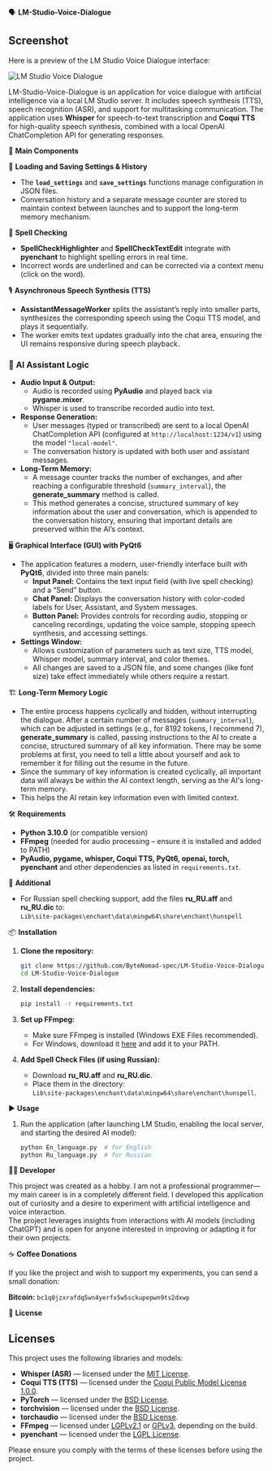 🗣️ **LM-Studio-Voice-Dialogue**

## Screenshot  
Here is a preview of the LM Studio Voice Dialogue interface:  

![LM Studio Voice Dialogue](media/screenshot.png)

LM-Studio-Voice-Dialogue is an application for voice dialogue with artificial intelligence via a local LM Studio server. It includes speech synthesis (TTS), speech recognition (ASR), and support for multitasking communication. The application uses **Whisper** for speech-to-text transcription and **Coqui TTS** for high-quality speech synthesis, combined with a local OpenAI ChatCompletion API for generating responses.

🚀 **Main Components**

🔧 **Loading and Saving Settings & History**  
- The **`load_settings`** and **`save_settings`** functions manage configuration in JSON files.  
- Conversation history and a separate message counter are stored to maintain context between launches and to support the long-term memory mechanism.

📝 **Spell Checking**  
- **SpellCheckHighlighter** and **SpellCheckTextEdit** integrate with **pyenchant** to highlight spelling errors in real time.  
- Incorrect words are underlined and can be corrected via a context menu (click on the word).

🎙️ **Asynchronous Speech Synthesis (TTS)**  
- **AssistantMessageWorker** splits the assistant’s reply into smaller parts, synthesizes the corresponding speech using the Coqui TTS model, and plays it sequentially.  
- The worker emits text updates gradually into the chat area, ensuring the UI remains responsive during speech playback.

### 🧠 **AI Assistant Logic**  
- **Audio Input & Output:**  
  - Audio is recorded using **PyAudio** and played back via **pygame.mixer**.  
  - Whisper is used to transcribe recorded audio into text.  
- **Response Generation:**  
  - User messages (typed or transcribed) are sent to a local OpenAI ChatCompletion API (configured at `http://localhost:1234/v1`) using the model `"local-model"`.  
  - The conversation history is updated with both user and assistant messages.
- **Long-Term Memory:**  
  - A message counter tracks the number of exchanges, and after reaching a configurable threshold (`summary_interval`), the **generate_summary** method is called.  
  - This method generates a concise, structured summary of key information about the user and conversation, which is appended to the conversation history, ensuring that important details are preserved within the AI’s context.

🖥️ **Graphical Interface (GUI) with PyQt6**  
- The application features a modern, user-friendly interface built with **PyQt6**, divided into three main panels:  
  - **Input Panel:** Contains the text input field (with live spell checking) and a “Send” button.  
  - **Chat Panel:** Displays the conversation history with color-coded labels for User, Assistant, and System messages.  
  - **Button Panel:** Provides controls for recording audio, stopping or canceling recordings, updating the voice sample, stopping speech synthesis, and accessing settings.
- **Settings Window:**  
  - Allows customization of parameters such as text size, TTS model, Whisper model, summary interval, and color themes.  
  - All changes are saved to a JSON file, and some changes (like font size) take effect immediately while others require a restart.

🏗️ **Long-Term Memory Logic**  
- The entire process happens cyclically and hidden, without interrupting the dialogue. After a certain number of messages (`summary_interval`), which can be adjusted in settings (e.g., for 8192 tokens, I recommend 7), **generate_summary** is called, passing instructions to the AI to create a concise, structured summary of all key information. There may be some problems at first, you need to tell a little about yourself and ask to remember it for filling out the resume in the future.
- Since the summary of key information is created cyclically, all important data will always be within the AI context length, serving as the AI's long-term memory.  
- This helps the AI retain key information even with limited context.

🛠️ **Requirements**  
- **Python 3.10.0** (or compatible version)  
- **FFmpeg** (needed for audio processing – ensure it is installed and added to PATH)  
- **PyAudio, pygame, whisper, Coqui TTS, PyQt6, openai, torch, pyenchant** and other dependencies as listed in `requirements.txt`.

🔹 **Additional**  
- For Russian spell checking support, add the files **ru_RU.aff** and **ru_RU.dic** to:  
  `Lib\site-packages\enchant\data\mingw64\share\enchant\hunspell`

📦 **Installation**

1. **Clone the repository:**  

   ```bash
   git clone https://github.com/ByteNomad-spec/LM-Studio-Voice-Dialogue.git
   cd LM-Studio-Voice-Dialogue
   ```

2. **Install dependencies:**  

   ```bash
   pip install -r requirements.txt
   ```

3. **Set up FFmpeg:**  
   - Make sure FFmpeg is installed (Windows EXE Files recommended).  
   - For Windows, download it [here](https://ffmpeg.org/download.html) and add it to your PATH.

4. **Add Spell Check Files (if using Russian):**  
   - Download **ru_RU.aff** and **ru_RU.dic**.  
   - Place them in the directory:  
     `Lib\site-packages\enchant\data\mingw64\share\enchant\hunspell`.

▶️ **Usage**

1. Run the application (after launching LM Studio, enabling the local server, and starting the desired AI model):  

   ```bash
   python En_language.py  # for English
   python Ru_language.py  # for Russian
   ```

👨‍💻 **Developer**

This project was created as a hobby. I am not a professional programmer—my main career is in a completely different field. I developed this application out of curiosity and a desire to experiment with artificial intelligence and voice interaction.  
The project leverages insights from interactions with AI models (including ChatGPT) and is open for anyone interested in improving or adapting it for their own projects.

☕ **Coffee Donations**

If you like the project and wish to support my experiments, you can send a small donation:  

**Bitcoin:** `bc1q0jzxrafdq5wn4yerfx5w5sckupepwn9ts2dxwp`

📜 **License**

## Licenses

This project uses the following libraries and models:

- **Whisper (ASR)** — licensed under the [MIT License](https://opensource.org/licenses/MIT).
- **Coqui TTS (TTS)** — licensed under the [Coqui Public Model License 1.0.0](https://github.com/coqui-ai/TTS/blob/main/LICENSE).
- **PyTorch** — licensed under the [BSD License](https://opensource.org/licenses/BSD-3-Clause).
- **torchvision** — licensed under the [BSD License](https://opensource.org/licenses/BSD-3-Clause).
- **torchaudio** — licensed under the [BSD License](https://opensource.org/licenses/BSD-3-Clause).
- **FFmpeg** — licensed under [LGPLv2.1](https://www.ffmpeg.org/legal.html) or [GPLv3](https://www.ffmpeg.org/legal.html), depending on the build.
- **pyenchant** — licensed under the [LGPL License](https://opensource.org/licenses/LGPL-3.0).

Please ensure you comply with the terms of these licenses before using the project.